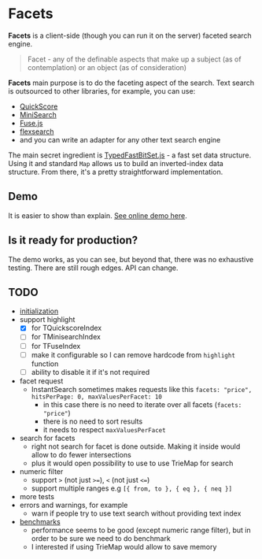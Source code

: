 # Facets

**Facets** is a client-side (though you can run it on the server) faceted search engine.

> Facet - any of the definable aspects that make up a subject (as of contemplation) or an object (as of consideration)

**Facets** main purpose is to do the faceting aspect of the search. Text search is outsourced to other libraries, for example, you can use:

- [QuickScore](https://github.com/fwextensions/quick-score)
- [MiniSearch](https://github.com/lucaong/minisearch)
- [Fuse.js](https://github.com/krisk/fuse)
- [flexsearch](https://github.com/nextapps-de/flexsearch)
- and you can write an adapter for any other text search engine

The main secret ingredient is [TypedFastBitSet.js](https://github.com/lemire/TypedFastBitSet.js/) - a fast set data structure. Using it and standard `Map` allows us to build an inverted-index data structure. From there, it's a pretty straightforward implementation.

## Demo

It is easier to show than explain. [See online demo here](https://facets-demo.stereobooster.com/).

## Is it ready for production?

The demo works, as you can see, but beyond that, there was no exhaustive testing. There are still rough edges. API can change.

## TODO

- [initialization](/notes/initialization.md)
- support highlight
  - [x] for TQuickscoreIndex
  - [ ] for TMinisearchIndex
  - [ ] for TFuseIndex
  - [ ] make it configurable so I can remove hardcode from `highlight` function
  - [ ] ability to disable it if it's not required
- facet request
  - InstantSearch sometimes makes requests like this `facets: "price", hitsPerPage: 0, ​maxValuesPerFacet: 10`
    - in this case there is no need to iterate over all facets (`facets: "price"`)
    - there is no need to sort results
    - it needs to respect `​maxValuesPerFacet`
- search for facets
  - right not search for facet is done outside. Making it inside would allow to do fewer intersections
  - plus it would open possibility to use to use TrieMap for search
- numeric filter
  - support `>` (not just `>=`), `<` (not just `<=`)
  - support multiple ranges e.g `[{ from, to }, { eq }, { neq }]`
- more tests
- errors and warnings, for example
  - warn if people try to use text search without providing text index
- [benchmarks](https://github.com/tinylibs/tinybench)
  - performance seems to be good (except numeric range filter), but in order to be sure we need to do benchmark
  - I interested if using TrieMap would allow to save memory

